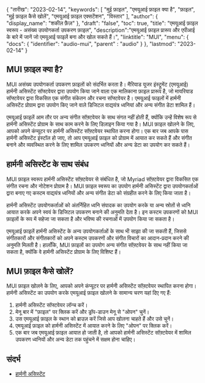 {
"तारीख": "2023-02-14",
  "keywords": [
"मुई फ़ाइल",
"एमयूआई फ़ाइल क्या है",
"फ़ाइल",
"मुई फ़ाइल कैसे खोलें",
"एमयूआई फ़ाइल एक्सटेंशन",
"विस्तार"
],
  "author": {
"display_name": "शकील फ़ैज़"
},
"draft": "false",
"toc": true,
"title": "एमयूआई फ़ाइल स्वरूप - असंख्य उपयोगकर्ता उपकरण फ़ाइल",
  "description":"एमयूआई फ़ाइल प्रारूप और एपीआई के बारे में जानें जो एमयूआई फाइलें बना और खोल सकते हैं।",
"linktitle": "MUI",
  "menu": {
    "docs": {
      "identifier": "audio-mui",
"parent" : "audio"
}
},
"lastmod": "2023-02-14"
}

## MUI फ़ाइल क्या है?

MUI असंख्य उपयोगकर्ता उपकरण फ़ाइलों को संदर्भित करता है। मैरियाड यूजर इंस्ट्रूमेंट (एमयूआई) हार्मनी असिस्टेंट सॉफ्टवेयर द्वारा उपयोग किया जाने वाला एक मालिकाना फ़ाइल प्रारूप है, जो मायरियाड सॉफ्टवेयर द्वारा विकसित एक संगीत संकेतन और रचना सॉफ्टवेयर है। एमयूआई फाइलों में हार्मनी असिस्टेंट प्रोग्राम द्वारा उपयोग किए जाने वाले डिजिटल वाद्ययंत्र ध्वनियां और अन्य संगीत डेटा शामिल हैं।

एमयूआई फ़ाइलें आम तौर पर अन्य संगीत सॉफ़्टवेयर के साथ संगत नहीं होती हैं, क्योंकि उन्हें विशेष रूप से हार्मनी असिस्टेंट प्रोग्राम के साथ काम करने के लिए डिज़ाइन किया गया है। MUI फ़ाइल खोलने के लिए, आपको अपने कंप्यूटर पर हार्मनी असिस्टेंट सॉफ़्टवेयर स्थापित करना होगा। एक बार जब आपके पास हार्मनी असिस्टेंट इंस्टॉल हो जाए, तो आप एमयूआई फ़ाइल को प्रोग्राम में आयात कर सकते हैं और संगीत बनाने और व्यवस्थित करने के लिए शामिल उपकरण ध्वनियों और अन्य डेटा का उपयोग कर सकते हैं।

## हार्मनी असिस्टेंट के साथ संबंध

MUI फ़ाइल स्वरूप हार्मनी असिस्टेंट सॉफ़्टवेयर से संबंधित है, जो Myriad सॉफ़्टवेयर द्वारा विकसित एक संगीत रचना और नोटेशन प्रोग्राम है। MUI फ़ाइल स्वरूप का उपयोग हार्मनी असिस्टेंट द्वारा उपयोगकर्ताओं द्वारा बनाए गए कस्टम वाद्ययंत्र ध्वनियों और अन्य संगीत डेटा को संग्रहीत करने के लिए किया जाता है।

हार्मनी असिस्टेंट उपयोगकर्ताओं को अंतर्निहित ध्वनि संपादक का उपयोग करके या अन्य स्रोतों से ध्वनि आयात करके अपने स्वयं के डिजिटल उपकरण बनाने की अनुमति देता है। इन कस्टम उपकरणों को MUI फ़ाइलों के रूप में सहेजा जा सकता है और भविष्य की रचनाओं में उपयोग किया जा सकता है।

एमयूआई फ़ाइलें हार्मनी असिस्टेंट के अन्य उपयोगकर्ताओं के साथ भी साझा की जा सकती हैं, जिससे संगीतकारों और संगीतकारों को अपने कस्टम उपकरणों और संगीत विचारों का आदान-प्रदान करने की अनुमति मिलती है। हालाँकि, MUI फ़ाइलों का उपयोग अन्य संगीत सॉफ़्टवेयर के साथ नहीं किया जा सकता है, क्योंकि वे हार्मनी असिस्टेंट प्रोग्राम के लिए विशिष्ट हैं।

## MUI फ़ाइल कैसे खोलें?

MUI फ़ाइल खोलने के लिए, आपको अपने कंप्यूटर पर हार्मनी असिस्टेंट सॉफ़्टवेयर स्थापित करना होगा। हार्मनी असिस्टेंट का उपयोग करके एमयूआई फ़ाइल खोलने के सामान्य चरण यहां दिए गए हैं:

1. हार्मनी असिस्टेंट सॉफ्टवेयर लॉन्च करें।
2. मेनू बार में "फ़ाइल" पर क्लिक करें और ड्रॉप-डाउन मेनू से "ओपन" चुनें।
3. उस एमयूआई फ़ाइल के स्थान को ब्राउज़ करें जिसे आप खोलना चाहते हैं और उसे चुनें।
4. एमयूआई फ़ाइल को हार्मनी असिस्टेंट में आयात करने के लिए "ओपन" पर क्लिक करें।
5. एक बार जब एमयूआई फ़ाइल आयात हो जाती है, तो आपको हार्मनी असिस्टेंट सॉफ़्टवेयर में शामिल उपकरण ध्वनियों और अन्य डेटा तक पहुंचने में सक्षम होना चाहिए।

## संदर्भ
* [हार्मनी असिस्टेंट](https://www.myriad-online.com/en/products/harmony.htm)


